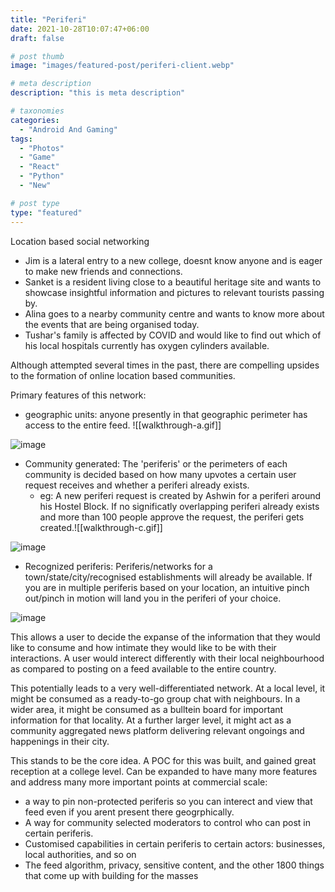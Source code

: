 ```yaml
---
title: "Periferi"
date: 2021-10-28T10:07:47+06:00
draft: false

# post thumb
image: "images/featured-post/periferi-client.webp"

# meta description
description: "this is meta description"

# taxonomies
categories:
  - "Android And Gaming"
tags:
  - "Photos"
  - "Game"
  - "React"
  - "Python"
  - "New"

# post type
type: "featured"
---
```

Location based social networking

- Jim is a lateral entry to a new college, doesnt know anyone and is eager to make new friends and connections.
- Sanket is a resident living close to a beautiful heritage site and wants to showcase insightful information and pictures to relevant tourists passing by.
- Alina goes to a nearby community centre and wants to know more about the events that are being organised today.
- Tushar's family is affected by COVID and would like to find out which of his local hospitals currently has oxygen cylinders available.

Although attempted several times in the past, there are compelling upsides to the formation of online location based communities. 


Primary features of this network:
- geographic units: anyone presently in that geographic perimeter has access to the entire feed. ![[walkthrough-a.gif]]

![image](../../images/post/walkthrough-a.gif)

-  Community generated: The 'periferis' or the perimeters of each community is decided based on how many upvotes a certain user request receives and whether a periferi already exists. 
	- eg: A new periferi request is created by Ashwin for a periferi around his Hostel Block. If no significatly overlapping periferi already exists and more than 100 people approve the request, the periferi gets created.![[walkthrough-c.gif]]

![image](../../images/post/walkthrough-c.gif)

- Recognized periferis: Periferis/networks for a town/state/city/recognised establishments will already be available. If you are in multiple periferis based on your location, an intuitive pinch out/pinch in motion will land you in the periferi of your choice.

![image](../../images/post/walkthrough-b.gif)


This allows a user to decide the expanse of the information that they would like to consume and  how intimate they would like to be with their interactions. A user would interect differently with their local neighbourhood as compared to posting on a feed available to the entire country.

This potentially leads to a very well-differentiated network. At a local level, it might be consumed as a ready-to-go group chat with neighbours. In a wider area, it might be consumed as a bulltein board for important information for that locality. At a further larger level, it might act as a community aggregated news platform delivering relevant ongoings and happenings in their city.

This stands to be the core idea. A POC for this was built, and gained great reception at a college level. Can be expanded to have many more features and address many more important points at commercial scale:
- a way to pin non-protected periferis so you can interect and view that feed even if you arent present there geogrphically.
- A way for community selected moderators to control who can post in certain periferis.
- Customised capabilities in certain periferis to certain actors: businesses, local authorities, and so on
- The feed algorithm, privacy, sensitive content, and the other 1800 things that come up with building for the masses




